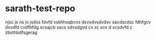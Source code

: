 # sarath-test-repo
njsc js
ns jx jsdxs
fdvfd
xskhhsqbcns
dsvsdvsdvdsv
sacdscdsc
fdhfgcv 
dsvdfd
cvdfbfdg
scsajcb sacs
 sdvsdgvd
 cx xc xcv d
xcsdvfd
c zbsthbdfsgerag
